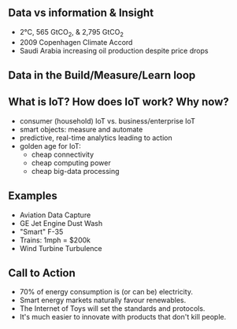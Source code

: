 ## Data vs information & Insight

* 2°C, 565 GtCO<sub>2</sub>, & 2,795 GtCO<sub>2</sub>
* 2009 Copenhagen Climate Accord
* Saudi Arabia increasing oil production despite price drops

## Data in the Build/Measure/Learn loop

## What is IoT? How does IoT work? Why now?

* consumer (household) IoT vs. business/enterprise IoT
* smart objects: measure and automate
* predictive, real-time analytics leading to action
* golden age for IoT:
    - cheap connectivity
    - cheap computing power
    - cheap big-data processing

## Examples

* Aviation Data Capture
* GE Jet Engine Dust Wash
* "Smart" F-35
* Trains: 1mph = $200k
* Wind Turbine Turbulence

## Call to Action

* 70% of energy consumption is (or can be) electricity.
* Smart energy markets naturally favour renewables.
* The Internet of Toys will set the standards and protocols.
* It's much easier to innovate with products that don't kill people.
